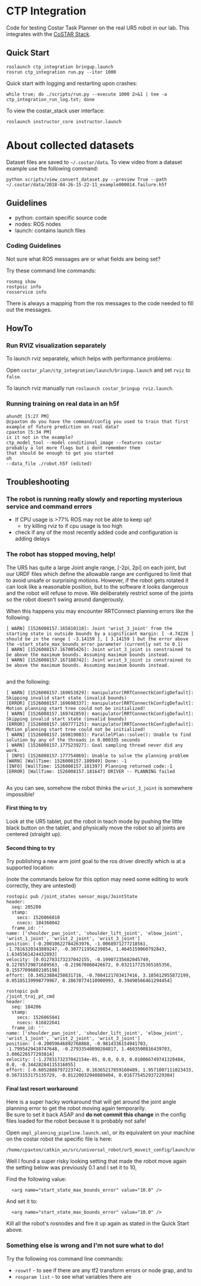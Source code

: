 # CTP Integration

Code for testing Costar Task Planner on the real UR5 robot in our lab. This integrates with the [CoSTAR Stack](https://github.com/cpaxton/costar_stack).

## Quick Start

```
roslaunch ctp_integration bringup.launch
rosrun ctp_integration run.py --iter 1000
```

Quick start with logging and restarting upon crashes:
```
while true; do ./scripts/run.py --execute 1000 2>&1 | tee -a ctp_integration_run_log.txt; done
```

To view the costar_stack user interface:

```
roslaunch instructor_core instructor.launch
```

# About collected datasets

Dataset files are saved to `~/.costar/data`. To view video from a dataset example use the following command:

```
python scripts/view_convert_dataset.py --preview True --path ~/.costar/data/2018-04-26-15-22-11_example000014.failure.h5f
```

## Guidelines

  - python: contain specific source code
  - nodes: ROS nodes
  - launch: contains launch files


### Coding Guidelines

Not sure what ROS messages are or what fields are being set?

Try these command line commands:

```
rosmsg show 
rostpoic info
rosservice info
```

There is always a mapping from the ros messages to the code needed to fill out the messages.
 
## HowTo 
 
### Run RVIZ visualization separately 
 
To launch rviz separately, which helps with performance problems: 
 
Open `costar_plan/ctp_integration/launch/bringup.launch` and set `rviz` to `false`. 
 
To launch rviz manually run `roslaunch costar_bringup rviz.launch`. 
 
### Running training on real data in an h5f 
``` 
ahundt [5:27 PM] 
@cpaxton do you have the command/config you used to train that first example of future prediction on real data? 
cpaxton [5:34 PM] 
is it not in the example? 
ctp_model_tool --model conditional_image --features costar 
probably a lot more flags but i dont remember them 
that should be enough to get you started 
oh 
--data_file ./robot.h5f (edited) 
``` 
 
## Troubleshooting 
 

### The robot is running really slowly and reporting mysterious service and command errors 
 
- If CPU usage is >77% ROS may not be able to keep up! 
    - try killing rviz to if cpu usage is too high 
- check if any of the most recently added code and configuration is adding delays 
 
### The robot has stopped moving, help! 

The UR5 has quite a large Joint angle range, [-2pi, 2pi] on each joint,
but our URDF files which define the allowable range 
are configured to limit that to avoid unsafe or surprising motions.
However, if the robot gets rotated it can look like a reasonable position,
but to the software it looks dangerous and the robot will refuse to move.
We deliberately restrict some of the joints so the robot doesn't swing around dangerously.

When this happens you may encounter RRTConnect planning errors like the following: 
 
``` 
[ WARN] [1526008157.165810118]: Joint 'wrist_3_joint' from the starting state is outside bounds by a significant margin: [ -4.74226 ] should be in the range [ -3.14159 ], [ 3.14159 ] but the error above the ~start_state_max_bounds_error parameter (currently set to 0.1) 
[ WARN] [1526008157.167005426]: Joint wrist_3_joint is constrained to be above the maximum bounds. Assuming maximum bounds instead. 
[ WARN] [1526008157.167188742]: Joint wrist_3_joint is constrained to be above the maximum bounds. Assuming maximum bounds instead. 
 
``` 
 
and the following: 
 
``` 
[ WARN] [1526008157.169653829]: manipulator[RRTConnectkConfigDefault]: Skipping invalid start state (invalid bounds) 
[ERROR] [1526008157.169698337]: manipulator[RRTConnectkConfigDefault]: Motion planning start tree could not be initialized! 
[ WARN] [1526008157.169742859]: manipulator[RRTConnectkConfigDefault]: Skipping invalid start state (invalid bounds) 
[ERROR] [1526008157.169777125]: manipulator[RRTConnectkConfigDefault]: Motion planning start tree could not be initialized! 
[ WARN] [1526008157.169819083]: ParallelPlan::solve(): Unable to find solution by any of the threads in 0.000335 seconds 
[ WARN] [1526008157.177523927]: Goal sampling thread never did any work. 
[ INFO] [1526008157.177754869]: Unable to solve the planning problem 
[WARN] [WallTime: 1526008157.180949] Done: -1 
[INFO] [WallTime: 1526008157.181397] Planning returned code:-1 
[ERROR] [WallTime: 1526008157.181647] DRIVER -- PLANNING failed 
 
``` 
 
As you can see, somehow the robot thinks the `wrist_3_joint` is somewhere impossible! 

 
#### First thing to try

Look at the UR5 tablet, put the robot in teach mode by pushing the little black button on the tablet, 
and physically move the robot so all joints are centered (straight up).
#### Second thing to try

Try publishing a new arm joint goal to the ros driver directly which is at a supported location:

(note the commands below for this option may need some editing to work correctly, they are untested)

```
rostopic pub /joint_states sensor_msgs/JointState
header: 
  seq: 205208
  stamp: 
    secs: 1526066010
    nsecs: 184360042
  frame_id: ''
name: ['shoulder_pan_joint', 'shoulder_lift_joint', 'elbow_joint', 'wrist_1_joint', 'wrist_2_joint', 'wrist_3_joint']
position: [-0.20010622784263976, -1.0068971277218561, -1.7816320343889247, -0.307711956239854, 1.4645159060792843, 1.6345561424432893]
velocity: [0.012783173237042155, -0.19907235682045749, 0.12785729871689563, -0.219670860426672, 0.032117725365165356, 0.15577096802105198]
effort: [0.34523884250831716, -0.7084121703417416, 3.185612955872199, 0.05185139998779967, 0.28670774110900993, 0.39498566461294454]

``` 

```
rostopic pub
/joint_traj_pt_cmd
header: 
  seq: 184206
  stamp: 
    secs: 1526065841
    nsecs: 616822641
  frame_id: ''
name: ['shoulder_pan_joint', 'shoulder_lift_joint', 'elbow_joint', 'wrist_1_joint', 'wrist_2_joint', 'wrist_3_joint']
position: [-0.20059646892768868, -0.9814336154941703, -1.7995429410747648, -0.27933540890204817, 1.4603500816439703, 3.086226577293814]
velocity: [-1.2783173237042154e-05, 0.0, 0.0, 0.010066749741320484, 0.0, -0.34428284115316055]
effort: [-0.6052888797223742, 0.16365217859160489, 1.9571007111023433, 0.5673153175135729, -0.01220032940889404, 0.016775452937229304]

```

#### Final last resort workaround

Here is a super hacky workaround that will get around the joint angle planning error to get the robot moving again temporarily.  
Be sure to set it back ASAP and **do not commit this change** in the config files loaded for the robot 
because it is probably not safe! 
 
Open `ompl_planning_pipeline.launch.xml`, or its equivalent on your machine on the costar robot the specific file is here: 
 
``` 
/home/cpaxton/catkin_ws/src/universal_robot/ur5_moveit_config/launch/ompl_planning_pipeline.launch.xml 
``` 
Well I found a super risky looking setting that made the robot move again the setting below was previously 0.1 and I set it to 10,  
 
Find the following value: 
``` 
  <arg name="start_state_max_bounds_error" value="10.0" /> 
``` 
 
And set it to: 
 
``` 
  <arg name="start_state_max_bounds_error" value="10.0" /> 
``` 
 
Kill all the robot's rosnodes and fire it up again as stated in the Quick Start above. 
 
### Something else is wrong and I'm not sure what to do! 
 
Try the following ros command line commands: 
 
 - `roswtf` - to see if there are any tf2 transform errors or node grap, and to   
 - `rosparam list` - to see what variables there are
